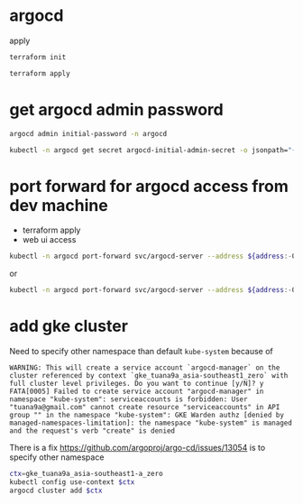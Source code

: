 # argocd

apply

```bash
terraform init
```

```bash
terraform apply
```

# get argocd admin password

```bash
argocd admin initial-password -n argocd
```

```bash
kubectl -n argocd get secret argocd-initial-admin-secret -o jsonpath="{.data.password}" | base64 -d ; echo
```

# port forward for argocd access from dev machine
- terraform apply
- web ui access

```bash
kubectl -n argocd port-forward svc/argocd-server --address ${address:-0.0.0.0} ${port:-8443}:443
```
or
```bash
kubectl -n argocd port-forward svc/argocd-server --address ${address:-0.0.0.0} ${port:-8080}:80
```

# add gke cluster

Need to specify other namespace than default `kube-system` because of

```shell
WARNING: This will create a service account `argocd-manager` on the cluster referenced by context `gke_tuana9a_asia-southeast1_zero` with full cluster level privileges. Do you want to continue [y/N]? y
FATA[0005] Failed to create service account "argocd-manager" in namespace "kube-system": serviceaccounts is forbidden: User "tuana9a@gmail.com" cannot create resource "serviceaccounts" in API group "" in the namespace "kube-system": GKE Warden authz [denied by managed-namespaces-limitation]: the namespace "kube-system" is managed and the request's verb "create" is denied
```

There is a fix https://github.com/argoproj/argo-cd/issues/13054 is to specify other namespace

```bash
ctx=gke_tuana9a_asia-southeast1-a_zero
kubectl config use-context $ctx
argocd cluster add $ctx
```